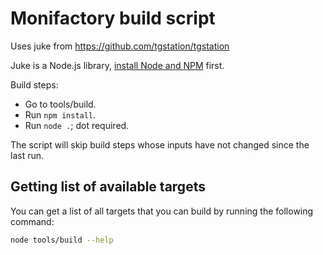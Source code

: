 # Monifactory build script

Uses juke from <https://github.com/tgstation/tgstation>


Juke is a Node.js library, [install Node and NPM](https://nodejs.org/en/download) first.

Build steps:
- Go to tools/build.
- Run `npm install`.
- Run `node .`; dot required.

The script will skip build steps whose inputs have not changed since the last run.

## Getting list of available targets

You can get a list of all targets that you can build by running the following command:

```sh
node tools/build --help
```